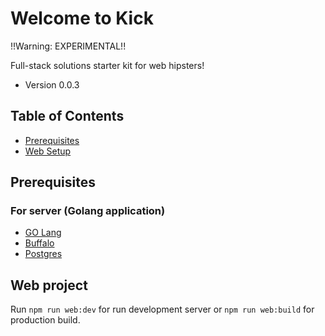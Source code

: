 # Welcome to Kick

!!Warning: EXPERIMENTAL!!

Full-stack solutions starter kit for web hipsters!

* Version 0.0.3

## Table of Contents

* [Prerequisites](#prerequisites)
* [Web Setup](#web-project)

## Prerequisites

### For server (Golang application)
* [GO Lang](https://golang.org/)
* [Buffalo](https://gobuffalo.io/en)
* [Postgres](https://www.postgresql.org/docs/)

## Web project

Run `npm run web:dev` for run development server or `npm run web:build` for production build.
